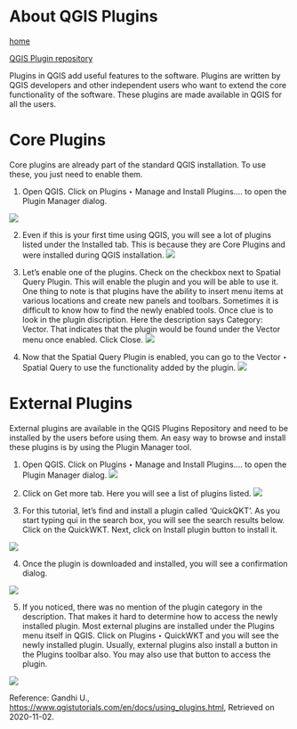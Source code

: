 # About QGIS Plugins

[home](../readme.md)

[QGIS Plugin repository](https://plugins.qgis.org/)

Plugins in QGIS add useful features to the software. Plugins are written by QGIS developers and other independent users who want to extend the core functionality of the software. These plugins are made available in QGIS for all the users.

# Core Plugins

Core plugins are already part of the standard QGIS installation. To use these, you just need to enable them.

  1. Open QGIS. Click on Plugins ‣ Manage and Install Plugins.... to open the Plugin Manager dialog.
 
 
 ![](https://www.qgistutorials.com/en/_images/1195.png)
  
  2. Even if this is your first time using QGIS, you will see a lot of plugins listed under the Installed tab. This is because they are Core Plugins and were installed during QGIS installation.
![](https://www.qgistutorials.com/en/_images/2151.png)

  3. Let’s enable one of the plugins. Check on the checkbox next to Spatial Query Plugin. This will enable the plugin and you will be able to use it. One thing to note is that plugins have the ability to insert menu items at various locations and create new panels and toolbars. Sometimes it is difficult to know how to find the newly enabled tools. Once clue is to look in the plugin discription. Here the description says Category: Vector. That indicates that the plugin would be found under the Vector menu once enabled. Click Close.
  ![](https://www.qgistutorials.com/en/_images/384.png)
  
  4. Now that the Spatial Query Plugin is enabled, you can go to the Vector ‣ Spatial Query to use the functionality added by the plugin.
  ![](https://www.qgistutorials.com/en/_images/462.png)
  # External Plugins
  External plugins are available in the QGIS Plugins Repository and need to be installed by the users before using them. An easy way to browse and install these plugins is by using the Plugin Manager tool.
  1. Open QGIS. Click on Plugins ‣ Manage and Install Plugins.... to open the Plugin Manager dialog.
  ![](https://www.qgistutorials.com/en/_images/563.png)
  
  2. Click on Get more tab. Here you will see a list of plugins listed.
  ![](https://www.qgistutorials.com/en/_images/660.png)
  
  3. For this tutorial, let’s find and install a plugin called ‘QuickQKT’. As you start typing qui in the search box, you will see the search results below. Click on the QuickWKT. Next, click on Install plugin button to install it.
 
 
 ![](https://www.qgistutorials.com/en/_images/759.png)
  
  4. Once the plugin is downloaded and installed, you will see a confirmation dialog.
  
  
  ![](https://www.qgistutorials.com/en/_images/857.png)
  
  5. If you noticed, there was no mention of the plugin category in the description. That makes it hard to determine how to access the newly installed plugin. Most external plugins are installed under the Plugins menu itself in QGIS. Click on Plugins ‣ QuickWKT and you will see the newly installed plugin. Usually, external plugins also install a button in the Plugins toolbar also. You may also use that button to access the plugin.
  
  
  ![](https://www.qgistutorials.com/en/_images/956.png)
  
  
  Reference: Gandhi U., https://www.qgistutorials.com/en/docs/using_plugins.html, Retrieved on 2020-11-02.
